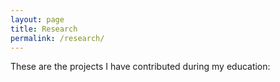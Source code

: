 ```yaml
---
layout: page
title: Research
permalink: /research/
---
```


These are the projects I have contributed during my education:

